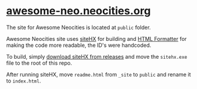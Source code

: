 # [awesome-neo.neocities.org](https://awesome-neo.neocities.org)
The site for Awesome Neocities is located at `public` folder.

Awesome Neocities site uses [siteHX](https://lib.haxe.org/p/siteHX/) for building and [HTML Formatter](https://htmlformatter.com/) for making the code more readable, the ID's were handcoded.

To build, simply [download siteHX from releases](https://codeberg.org/lime360/siteHX/releases) and move the `sitehx.exe` file to the root of this repo.

After running siteHX, move `readme.html` from `_site` to `public` and rename it to `index.html`.